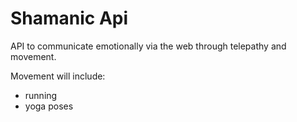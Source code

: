 # Shamanic Api
API to communicate emotionally via the web through telepathy and movement. 

Movement will include: 
  - running
  - yoga poses
